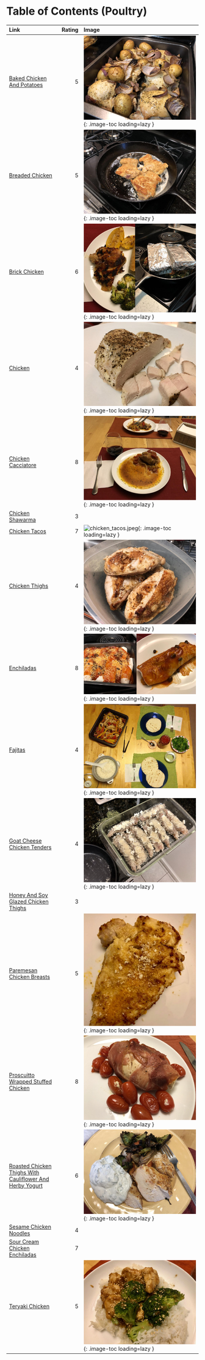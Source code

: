 # Table of Contents (Poultry)

| Link                                                                                                                      |   Rating | Image                                                                                                                                                       |
|:--------------------------------------------------------------------------------------------------------------------------|---------:|:------------------------------------------------------------------------------------------------------------------------------------------------------------|
| [Baked Chicken And Potatoes](./baked_chicken_and_potatoes.md)                                                             |        5 | ![baked_chicken_and_potatoes.jpeg](./baked_chicken_and_potatoes.jpeg){: .image-toc loading=lazy }                                                           |
| [Breaded Chicken](./breaded_chicken.md)                                                                                   |        5 | ![breaded_chicken.jpeg](./breaded_chicken.jpeg){: .image-toc loading=lazy }                                                                                 |
| [Brick Chicken](./brick_chicken.md)                                                                                       |        6 | ![brick_chicken.jpg](./brick_chicken.jpg){: .image-toc loading=lazy }                                                                                       |
| [Chicken](./chicken.md)                                                                                                   |        4 | ![chicken.jpg](./chicken.jpg){: .image-toc loading=lazy }                                                                                                   |
| [Chicken Cacciatore](./chicken_cacciatore.md)                                                                             |        8 | ![chicken_cacciatore.jpg](./chicken_cacciatore.jpg){: .image-toc loading=lazy }                                                                             |
| [Chicken Shawarma](./chicken_shawarma.md)                                                                                 |        3 | <!-- TODO: Capture image -->                                                                                                                                |
| [Chicken Tacos](./chicken_tacos.md)                                                                                       |        7 | ![chicken_tacos.jpeg](./chicken_tacos.jpeg){: .image-toc loading=lazy }                                                                                     |
| [Chicken Thighs](./chicken_thighs.md)                                                                                     |        4 | ![chicken_thighs.jpeg](./chicken_thighs.jpeg){: .image-toc loading=lazy }                                                                                   |
| [Enchiladas](./enchiladas.md)                                                                                             |        8 | ![enchiladas.jpg](./enchiladas.jpg){: .image-toc loading=lazy }                                                                                             |
| [Fajitas](./fajitas.md)                                                                                                   |        4 | ![fajitas.jpg](./fajitas.jpg){: .image-toc loading=lazy }                                                                                                   |
| [Goat Cheese Chicken Tenders](./goat_cheese_chicken_tenders.md)                                                           |        4 | ![goat_cheese_chicken_tenders.jpeg](./goat_cheese_chicken_tenders.jpeg){: .image-toc loading=lazy }                                                         |
| [Honey And Soy Glazed Chicken Thighs](./honey_and_soy_glazed_chicken_thighs.md)                                           |        3 | <!-- TODO: Capture image -->                                                                                                                                |
| [Paremesan Chicken Breasts](./paremesan_chicken_breasts.md)                                                               |        5 | ![paremesan_chicken_breasts.jpeg](./paremesan_chicken_breasts.jpeg){: .image-toc loading=lazy }                                                             |
| [Proscuitto Wrapped Stuffed Chicken](./proscuitto_wrapped_stuffed_chicken.md)                                             |        8 | ![proscuitto_wrapped_stuffed_chicken.jpeg](./proscuitto_wrapped_stuffed_chicken.jpeg){: .image-toc loading=lazy }                                           |
| [Roasted Chicken Thighs With Cauliflower And Herby Yogurt](./roasted_chicken_thighs_with_cauliflower_and_herby_yogurt.md) |        6 | ![roasted_chicken_thighs_with_cauliflower_and_herby_yogurt.jpg](./roasted_chicken_thighs_with_cauliflower_and_herby_yogurt.jpg){: .image-toc loading=lazy } |
| [Sesame Chicken Noodles](./sesame_chicken_noodles.md)                                                                     |        4 | <!-- TODO: Capture image -->                                                                                                                                |
| [Sour Cream Chicken Enchiladas](./sour_cream_chicken_enchiladas.md)                                                       |        7 | <!-- TODO: Capture image -->                                                                                                                                |
| [Teryaki Chicken](./teryaki_chicken.md)                                                                                   |        5 | ![teryaki_chicken.jpeg](./teryaki_chicken.jpeg){: .image-toc loading=lazy }                                                                                 |
